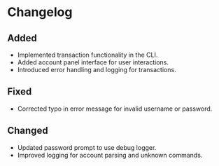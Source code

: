 # Changelog

## Added
- Implemented transaction functionality in the CLI.
- Added account panel interface for user interactions.
- Introduced error handling and logging for transactions.
## Fixed
- Corrected typo in error message for invalid username or password.
## Changed
- Updated password prompt to use debug logger.
- Improved logging for account parsing and unknown commands.